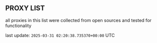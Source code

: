## PROXY LIST

all proxies in this list were collected from open sources and tested for functionality

last update: `2025-03-31 02:20:38.735370+00:00` UTC